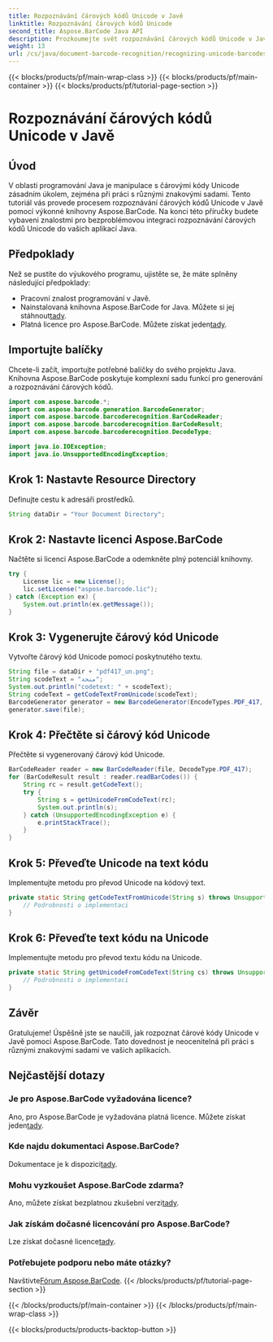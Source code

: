 ```yaml
---
title: Rozpoznávání čárových kódů Unicode v Javě
linktitle: Rozpoznávání čárových kódů Unicode
second_title: Aspose.BarCode Java API
description: Prozkoumejte svět rozpoznávání čárových kódů Unicode v Javě pomocí Aspose.BarCode. Postupujte podle našeho podrobného průvodce pro bezproblémovou integraci různých znakových sad do vašich aplikací.
weight: 13
url: /cs/java/document-barcode-recognition/recognizing-unicode-barcodes/
---
```


{{< blocks/products/pf/main-wrap-class >}}
{{< blocks/products/pf/main-container >}}
{{< blocks/products/pf/tutorial-page-section >}}

# Rozpoznávání čárových kódů Unicode v Javě


## Úvod

V oblasti programování Java je manipulace s čárovými kódy Unicode zásadním úkolem, zejména při práci s různými znakovými sadami. Tento tutoriál vás provede procesem rozpoznávání čárových kódů Unicode v Javě pomocí výkonné knihovny Aspose.BarCode. Na konci této příručky budete vybaveni znalostmi pro bezproblémovou integraci rozpoznávání čárových kódů Unicode do vašich aplikací Java.

## Předpoklady

Než se pustíte do výukového programu, ujistěte se, že máte splněny následující předpoklady:

- Pracovní znalost programování v Javě.
-  Nainstalovaná knihovna Aspose.BarCode for Java. Můžete si jej stáhnout[tady](https://releases.aspose.com/barcode/java/).
-  Platná licence pro Aspose.BarCode. Můžete získat jeden[tady](https://purchase.aspose.com/buy).

## Importujte balíčky

Chcete-li začít, importujte potřebné balíčky do svého projektu Java. Knihovna Aspose.BarCode poskytuje komplexní sadu funkcí pro generování a rozpoznávání čárových kódů.

```java
import com.aspose.barcode.*;
import com.aspose.barcode.generation.BarcodeGenerator;
import com.aspose.barcode.barcoderecognition.BarCodeReader;
import com.aspose.barcode.barcoderecognition.BarCodeResult;
import com.aspose.barcode.barcoderecognition.DecodeType;

import java.io.IOException;
import java.io.UnsupportedEncodingException;
```

## Krok 1: Nastavte Resource Directory

Definujte cestu k adresáři prostředků.

```java
String dataDir = "Your Document Directory";
```

## Krok 2: Nastavte licenci Aspose.BarCode

Načtěte si licenci Aspose.BarCode a odemkněte plný potenciál knihovny.

```java
try {
    License lic = new License();
    lic.setLicense("aspose.barcode.lic");
} catch (Exception ex) {
    System.out.println(ex.getMessage());
}
```

## Krok 3: Vygenerujte čárový kód Unicode

Vytvořte čárový kód Unicode pomocí poskytnutého textu.

```java
String file = dataDir + "pdf417_un.png";
String scodeText = "منحة";
System.out.println("codetext: " + scodeText);
String codeText = getCodeTextFromUnicode(scodeText);
BarcodeGenerator generator = new BarcodeGenerator(EncodeTypes.PDF_417, codeText);
generator.save(file);
```

## Krok 4: Přečtěte si čárový kód Unicode

Přečtěte si vygenerovaný čárový kód Unicode.

```java
BarCodeReader reader = new BarCodeReader(file, DecodeType.PDF_417);
for (BarCodeResult result : reader.readBarCodes()) {
    String rc = result.getCodeText();
    try {
        String s = getUnicodeFromCodeText(rc);
        System.out.println(s);
    } catch (UnsupportedEncodingException e) {
        e.printStackTrace();
    }
}
```

## Krok 5: Převeďte Unicode na text kódu

Implementujte metodu pro převod Unicode na kódový text.

```java
private static String getCodeTextFromUnicode(String s) throws UnsupportedEncodingException {
    // Podrobnosti o implementaci
}

```

## Krok 6: Převeďte text kódu na Unicode

Implementujte metodu pro převod textu kódu na Unicode.

```java
private static String getUnicodeFromCodeText(String cs) throws UnsupportedEncodingException {
    // Podrobnosti o implementaci
}
```

## Závěr

Gratulujeme! Úspěšně jste se naučili, jak rozpoznat čárové kódy Unicode v Javě pomocí Aspose.BarCode. Tato dovednost je neocenitelná při práci s různými znakovými sadami ve vašich aplikacích.

## Nejčastější dotazy

### Je pro Aspose.BarCode vyžadována licence?
Ano, pro Aspose.BarCode je vyžadována platná licence. Můžete získat jeden[tady](https://purchase.aspose.com/buy).

### Kde najdu dokumentaci Aspose.BarCode?
 Dokumentace je k dispozici[tady](https://reference.aspose.com/barcode/java/).

### Mohu vyzkoušet Aspose.BarCode zdarma?
 Ano, můžete získat bezplatnou zkušební verzi[tady](https://releases.aspose.com/).

### Jak získám dočasné licencování pro Aspose.BarCode?
 Lze získat dočasné licence[tady](https://purchase.aspose.com/temporary-license/).

### Potřebujete podporu nebo máte otázky?
 Navštivte[Fórum Aspose.BarCode](https://forum.aspose.com/c/barcode/13).
{{< /blocks/products/pf/tutorial-page-section >}}

{{< /blocks/products/pf/main-container >}}
{{< /blocks/products/pf/main-wrap-class >}}

{{< blocks/products/products-backtop-button >}}
